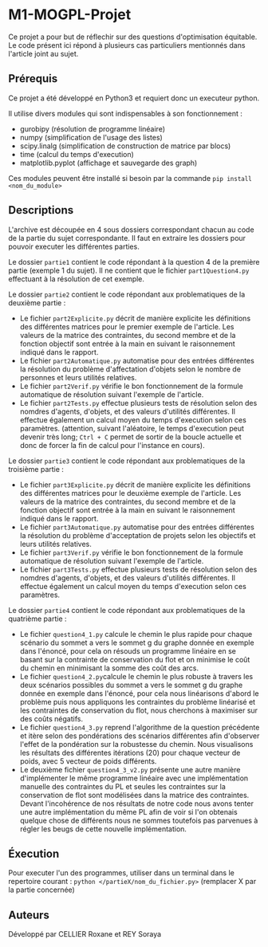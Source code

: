 # M1-MOGPL-Projet

Ce projet a pour but de réflechir sur des questions d'optimisation équitable. Le code présent ici répond à plusieurs cas particuliers mentionnés dans l'article joint au sujet.

## Prérequis

Ce projet a été développé en Python3 et requiert donc un executeur python.

Il utilise divers modules qui sont indispensables à son fonctionnement :

* gurobipy              (résolution de programme linéaire)
* numpy                 (simplification de l'usage des listes)
* scipy.linalg          (simplification de construction de matrice par blocs)
* time                  (calcul du temps d'execution)
* matplotlib.pyplot     (affichage et sauvegarde des graph)

Ces modules peuvent être installé si besoin par la commande `pip install <nom_du_module>`

## Descriptions

L'archive est découpée en 4 sous dossiers correspondant chacun au code de la partie du sujet correspondante. Il faut en extraire les dossiers pour pouvoir executer les différentes parties.

Le dossier `partie1` contient le code répondant à la question 4 de la première partie (exemple 1 du sujet). Il ne contient que le fichier `part1Question4.py` effectuant à la résolution de cet exemple.

Le dossier `partie2` contient le code répondant aux problematiques de la deuxième partie :

* Le fichier `part2Explicite.py` décrit de manière explicite les définitions des différentes matrices pour le premier exemple de l'article. Les valeurs de la matrice des contraintes, du second membre et de la fonction objectif sont entrée à la main en suivant le raisonnement indiqué dans le rapport.
* Le fichier `part2Automatique.py` automatise pour des entrées différentes la résolution du problème d'affectation d'objets selon le nombre de personnes et leurs utilités relatives.
* Le fichier `part2Verif.py` vérifie le bon fonctionnement de la formule automatique de résolution suivant l'exemple de l'article.
* Le fichier `part2Tests.py` effectue plusieurs tests de résolution selon des nomdres d'agents, d'objets, et des valeurs d'utilités différentes. Il effectue également un calcul moyen du temps d'execution selon ces paramètres. (attention, suivant l'aléatoire, le temps d'execution peut devenir très long; `Ctrl + C` permet de sortir de la boucle actuelle et donc de forcer la fin de calcul pour l'instance en cours).

Le dossier `partie3` contient le code répondant aux problematiques de la troisième partie :

* Le fichier `part3Explicite.py` décrit de manière explicite les définitions des différentes matrices pour le deuxième exemple de l'article. Les valeurs de la matrice des contraintes, du second membre et de la fonction objectif sont entrée à la main en suivant le raisonnement indiqué dans le rapport.
* Le fichier `part3Automatique.py` automatise pour des entrées différentes la résolution du problème d'acceptation de projets selon les objectifs et leurs utilités relatives.
* Le fichier `part3Verif.py` vérifie le bon fonctionnement de la formule automatique de résolution suivant l'exemple de l'article.
* Le fichier `part3Tests.py` effectue plusieurs tests de résolution selon des nomdres d'agents, d'objets, et des valeurs d'utilités différentes. Il effectue également un calcul moyen du temps d'execution selon ces paramètres.

Le dossier `partie4` contient le code répondant aux problematiques de la quatrième partie :

* Le fichier `question4_1.py` calcule le chemin le plus rapide pour chaque scénario du sommet a vers le sommet g du graphe donnée en exemple dans l'énoncé, pour cela on résouds un programme linéaire en se basant sur la contrainte de conservation du flot et on minimise le coût du chemin en minimisant la somme des coût des arcs.
* Le fichier `question4_2.py`calcule le chemin le plus robuste à travers les deux scénarios possibles du sommet a vers le sommet g du graphe donnée en exemple dans l'énoncé, pour cela nous linéarisons d'abord le problème puis nous appliquons les contraintes du problème linéarisé et les contraintes de conservation du flot, nous cherchons à maximiser sur des coûts négatifs.
* Le fichier `question4_3.py` reprend l'algorithme de la question précédente et itère selon des pondérations des scénarios différentes afin d'observer l'effet de la pondération sur la robustesse du chemin. Nous visualisons les résultats des différentes itérations (20) pour chaque vecteur de poids, avec 5 vecteur de poids différents.
* Le deuxième fichier `question4_3_v2.py` présente une autre manière d'implémenter le même programme linéaire avec une implémentation manuelle des contraintes du PL et seules les contraintes sur la conservation de flot sont modélisées dans la matrice des contraintes. Devant l'incohérence de nos résultats de notre code nous avons tenter une autre implémentation du même PL afin de voir si l'on obtenais quelque chose de différents nous ne sommes toutefois pas parvenues à régler les beugs de cette nouvelle implémentation.

## Éxecution

Pour executer l'un des programmes, utiliser dans un terminal dans le repertoire courant :
`python </partieX/nom_du_fichier.py>`   (remplacer X par la partie concernée)

## Auteurs

Développé par CELLIER Roxane et REY Soraya